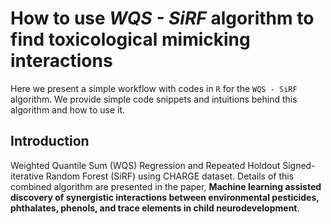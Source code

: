 # How to use *WQS - SiRF* algorithm to find toxicological mimicking interactions 

Here we present a simple workflow with codes in `R` for the `WQS - SiRF` algorithm. We provide simple code snippets and intuitions behind this algorithm and how to use it. 

## Introduction

Weighted Quantile Sum (WQS) Regression and Repeated Holdout Signed-iterative Random Forest (SiRF) using CHARGE dataset. Details of this combined algorithm are presented in the paper, **Machine learning assisted discovery of synergistic interactions between environmental pesticides, phthalates, phenols, and trace elements in child neurodevelopment**. 

